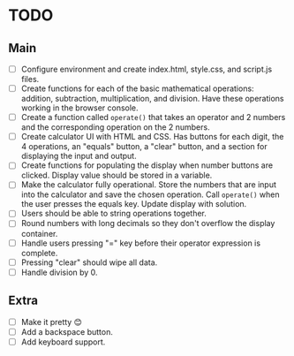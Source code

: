 # TODO

## Main

- [ ] Configure environment and create index.html, style.css, and script.js files.
- [ ] Create functions for each of the basic mathematical operations: addition, subtraction, multiplication, and division. Have these operations working in the browser console.
- [ ] Create a function called `operate()` that takes an operator and 2 numbers and the corresponding operation on the 2 numbers.
- [ ] Create calculator UI with HTML and CSS. Has buttons for each digit, the 4 operations, an "equals" button, a "clear" button, and a section for displaying the input and output.
- [ ] Create functions for populating the display when number buttons are clicked. Display value should be stored in a variable.
- [ ] Make the calculator fully operational. Store the numbers that are input into the calculator and save the chosen operation. Call `operate()` when the user presses the equals key. Update display with solution.
- [ ] Users should be able to string operations together.
- [ ] Round numbers with long decimals so they don't overflow the display container.
- [ ] Handle users pressing "=" key before their operator expression is complete.
- [ ] Pressing "clear" should wipe all data.
- [ ] Handle division by 0.

## Extra

- [ ] Make it pretty :blush:
- [ ] Add a backspace button.
- [ ] Add keyboard support.